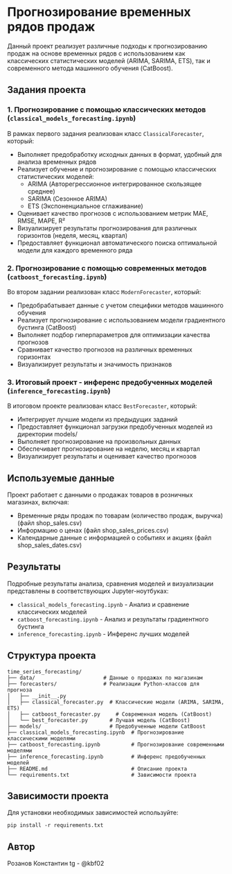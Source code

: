 # Прогнозирование временных рядов продаж

Данный проект реализует различные подходы к прогнозированию продаж на основе временных рядов с использованием как классических статистических моделей (ARIMA, SARIMA, ETS), так и современного метода машинного обучения (CatBoost).

## Задания проекта

### 1. Прогнозирование с помощью классических методов (`classical_models_forecasting.ipynb`)

В рамках первого задания реализован класс `ClassicalForecaster`, который:
- Выполняет предобработку исходных данных в формат, удобный для анализа временных рядов
- Реализует обучение и прогнозирование с помощью классических статистических моделей:
  - ARIMA (Авторегрессионное интегрированное скользящее среднее)
  - SARIMA (Сезонное ARIMA)
  - ETS (Экспоненциальное сглаживание)
- Оценивает качество прогнозов с использованием метрик MAE, RMSE, MAPE, R²
- Визуализирует результаты прогнозирования для различных горизонтов (неделя, месяц, квартал)
- Предоставляет функционал автоматического поиска оптимальной модели для каждого временного ряда

### 2. Прогнозирование с помощью современных методов (`catboost_forecasting.ipynb`)

Во втором задании реализован класс `ModernForecaster`, который:
- Предобрабатывает данные с учетом специфики методов машинного обучения
- Реализует прогнозирование с использованием модели градиентного бустинга (CatBoost)
- Выполняет подбор гиперпараметров для оптимизации качества прогнозов
- Сравнивает качество прогнозов на различных временных горизонтах
- Визуализирует результаты и значимость признаков

### 3. Итоговый проект - инференс предобученных моделей (`inference_forecasting.ipynb`)

В итоговом проекте реализован класс `BestForecaster`, который:
- Интегрирует лучшие модели из предыдущих заданий
- Предоставляет функционал загрузки предобученных моделей из директории models/
- Выполняет прогнозирование на произвольных данных
- Обеспечивает прогнозирование на неделю, месяц и квартал
- Визуализирует результаты и оценивает качество прогнозов

## Используемые данные

Проект работает с данными о продажах товаров в розничных магазинах, включая:
- Временные ряды продаж по товарам (количество продаж, выручка) (файл shop_sales.csv)
- Информацию о ценах (файл shop_sales_prices.csv)
- Календарные данные с информацией о событиях и акциях (файл shop_sales_dates.csv)

## Результаты

Подробные результаты анализа, сравнения моделей и визуализации представлены в соответствующих Jupyter-ноутбуках:
- `classical_models_forecasting.ipynb` - Анализ и сравнение классических моделей
- `catboost_forecasting.ipynb` - Анализ и результаты градиентного бустинга
- `inference_forecasting.ipynb` - Инференс лучших моделей

## Структура проекта

```
time_series_forecasting/
├── data/                      # Данные о продажах по магазинам
├── forecasters/               # Реализации Python-классов для прогноза
│   ├── __init__.py
│   ├── classical_forecaster.py  # Классические модели (ARIMA, SARIMA, ETS)
│   ├── catboost_forecaster.py     # Современная модель (CatBoost)
│   └── best_forecaster.py       # Лучшая модель (CatBoost)
├── models/                      # Предобученные модели CatBoost
├── classical_models_forecasting.ipynb  # Прогнозирование классическими моделями
├── catboost_forecasting.ipynb          # Прогнозирование современными моделями
├── inference_forecasting.ipynb         # Инференс предобученных моделей
├── README.md                           # Описание проекта
└── requirements.txt                    # Зависимости проекта
```

## Зависимости проекта

Для установки необходимых зависимостей используйте:
```
pip install -r requirements.txt
```

## Автор

Розанов Константин
tg - @kbf02

